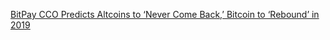 [BitPay CCO Predicts Altcoins to ‘Never Come Back,’ Bitcoin to ‘Rebound’ in 2019](https://cointelegraph.com/news/bitpay-cco-predicts-altcoins-to-never-come-back-bitcoin-to-rebound-in-2019)